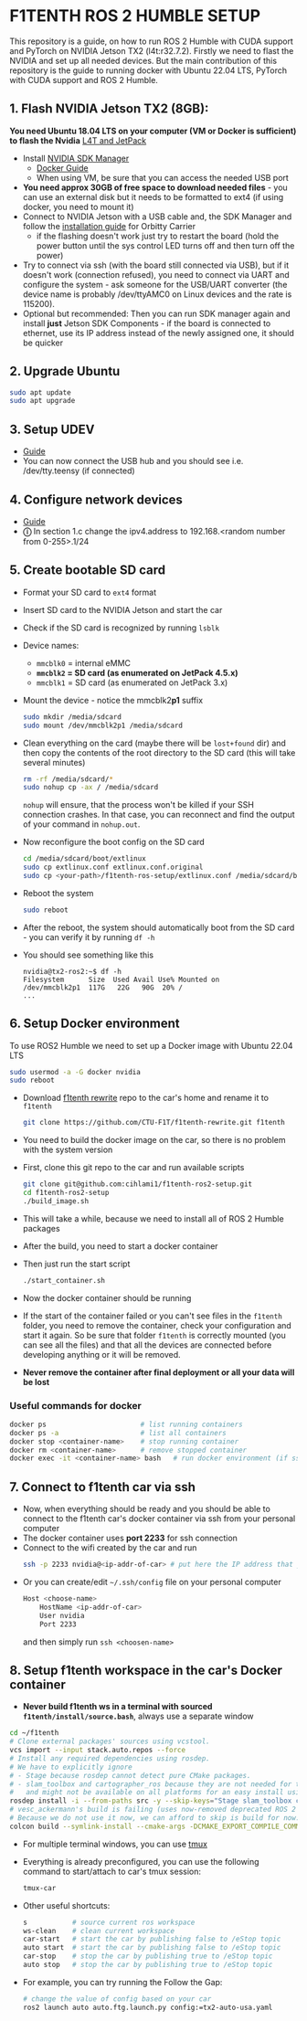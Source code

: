 # F1TENTH ROS 2 HUMBLE SETUP
This repository is a guide, on how to run ROS 2 Humble with CUDA support and PyTorch on NVIDIA Jetson TX2 (l4t:r32.7.2). Firstly we need to flast the NVIDIA and set up all needed devices. But the main contribution of this repository is the guide to running docker with Ubuntu 22.04 LTS, PyTorch with CUDA support and ROS 2 Humble.

## 1. Flash NVIDIA Jetson TX2 (8GB):

**You need Ubuntu 18.04 LTS on your computer (VM or Docker is sufficient) to flash the Nvidia**
[L4T and JetPack](https://github.com/pokusew/ros-setup/blob/main/nvidia-jetson-tx2/L4T.md)

* Install [NVIDIA SDK Manager](https://developer.nvidia.com/drive/sdk-manager)
    * [Docker Guide](https://github.com/atinfinity/sdk_manager_docker)
    * When using VM, be sure that you can access the needed USB port
* **You need approx 30GB of free space to download needed files** - you can use an external disk but it needs to be formatted to ext4 (if using docker, you need to mount it)
* Connect to NVIDIA Jetson with a USB cable and, the SDK Manager and follow the [installation guide](https://connecttech.com/resource-center/kdb373/) for Orbitty Carrier
    * if the flashing doesn't work just try to restart the board (hold the power button until the sys control LED turns off and then turn off the power)
* Try to connect via ssh (with the board still connected via USB), but if it doesn't work (connection refused), you need to connect via UART and configure the system - ask someone for the  USB/UART converter (the device name is probably /dev/ttyAMC0 on Linux devices and the rate is 115200).
* Optional but recommended: Then you can run SDK manager again and install **just** Jetson SDK Components - if the board is connected to ethernet, use its IP address instead of the newly assigned one, it should be quicker

## 2. Upgrade Ubuntu
```bash
sudo apt update
sudo apt upgrade
```

## 3. Setup UDEV
* [Guide](https://github.com/pokusew/ros-setup/blob/main/nvidia-jetson-tx2/UDEV.md)
* You can now connect the USB hub and you should see i.e. /dev/tty.teensy (if connected)

## 4. Configure network devices
* [Guide](https://github.com/pokusew/ros-setup/blob/main/nvidia-jetson-tx2/NETWORK.md#setup)
* **&#9432;** In section 1.c change the ipv4.address to 192.168.<random number from 0-255>.1/24

## 5. Create bootable SD card
* Format your SD card to `ext4` format
* Insert SD card to the NVIDIA Jetson and start the car
* Check if the SD card is recognized by running `lsblk`
* Device names:
    * `mmcblk0` = internal eMMC
    * **`mmcblk2` = SD card (as enumerated on JetPack 4.5.x)**
    * `mmcblk1` = SD card (as enumerated on JetPack 3.x)

* Mount the device - notice the mmcblk2**p1** suffix
    ```bash
    sudo mkdir /media/sdcard
    sudo mount /dev/mmcblk2p1 /media/sdcard
    ```
* Clean everything on the card (maybe there will be `lost+found` dir) and then copy the contents of the root directory to the SD card (this will take several minutes)
    ```bash
    rm -rf /media/sdcard/*
    sudo nohup cp -ax / /media/sdcard
    ```
    `nohup` will ensure, that the process won't be killed if your SSH connection crashes. In that case, you can reconnect and find the output of your command in `nohup.out`.

* Now reconfigure the boot config on the SD card
    ```bash
    cd /media/sdcard/boot/extlinux
    sudo cp extlinux.conf extlinux.conf.original
    sudo cp <your-path>/f1tenth-ros-setup/extlinux.conf /media/sdcard/boot/extlinux/extlinux.conf
    ```
* Reboot the system 
    ```bash
    sudo reboot
    ```
* After the reboot, the system should automatically boot from the SD card - you can verify it by running `df -h`
* You should see something like this
    ```
    nvidia@tx2-ros2:~$ df -h
    Filesystem      Size  Used Avail Use% Mounted on
    /dev/mmcblk2p1  117G   22G   90G  20% /
    ...
    ```

## 6. Setup Docker environment
To use ROS2 Humble we need to set up a Docker image with Ubuntu 22.04 LTS
```bash
sudo usermod -a -G docker nvidia
sudo reboot
```

* Download [f1tenth rewrite](https://github.com/CTU-F1T/f1tenth-rewrite) repo to the car's home and rename it to `f1tenth`
    ```bash
    git clone https://github.com/CTU-F1T/f1tenth-rewrite.git f1tenth
    ````

* You need to build the docker image on the car, so there is no problem with the system version
* First, clone this git repo to the car and run available scripts
    ```bash
    git clone git@github.com:cihlami1/f1tenth-ros2-setup.git
    cd f1tenth-ros2-setup
    ./build_image.sh
    ```
* This will take a while, because we need to install all of ROS 2 Humble packages
* After the build, you need to start a docker container
* Then just run the start script
    ```bash
    ./start_container.sh
    ```
* Now the docker container should be running
* If the start of the container failed or you can't see files in the `f1tenth` folder, you need to remove the container, check your configuration and start it again. So be sure that folder `f1tenth` is correctly mounted (you can see all the files) and that all the devices are connected before developing anything or it will be removed.
* **Never remove the container after final deployment or all your data will be lost**

### Useful commands for docker
```bash
docker ps                       # list running containers
docker ps -a                    # list all containers
docker stop <container-name>    # stop running container
docker rm <container-name>      # remove stopped container
docker exec -it <container-name> bash   # run docker environment (if ssh access is not working)
```


## 7. Connect to f1tenth car via ssh
* Now, when everything should be ready and you should be able to connect to the f1tenth car's docker container via ssh from your personal computer
* The docker container uses **port 2233** for ssh connection
* Connect to the wifi created by the car and run
    ```bash
    ssh -p 2233 nvidia@<ip-addr-of-car> # put here the IP address that you selected when seting up the device in section 4
    ```
* Or you can create/edit `~/.ssh/config` file on your personal computer
    ```bash
    Host <choose-name>
        HostName <ip-addr-of-car>
        User nvidia
        Port 2233
    ```
    and then simply run `ssh <choosen-name>`

## 8. Setup f1tenth workspace in the car's Docker container
* **Never build f1tenth ws in a terminal with sourced `f1tenth/install/source.bash`**, always use a separate window
```bash
cd ~/f1tenth
# Clone external packages' sources using vcstool.
vcs import --input stack.auto.repos --force
# Install any required dependencies using rosdep.
# We have to explicitly ignore
# - Stage because rosdep cannot detect pure CMake packages.
# - slam_toolbox and cartographer_ros because they are not needed for the FTG app
#   and might not be available on all platforms for an easy install using apt.
rosdep install -i --from-paths src -y --skip-keys="Stage slam_toolbox cartographer_ros"
# vesc_ackermann's build is failing (uses now-removed deprecated ROS 2 APIs) on rolling (and possibly humble).
# Because we do not use it now, we can afford to skip is build for now.
colcon build --symlink-install --cmake-args -DCMAKE_EXPORT_COMPILE_COMMANDS=ON --no-warn-unused-cli
```
* For multiple terminal windows, you can use [tmux](https://github.com/tmux/tmux/wiki)
* Everything is already preconfigured, you can use the following command to start/attach to car's tmux session:
    ```bash
    tmux-car
    ```
* Other useful shortcuts:
    ```bash
    s           # source current ros workspace
    ws-clean    # clean current workspace
    car-start   # start the car by publishing false to /eStop topic
    auto start  # start the car by publishing false to /eStop topic
    car-stop    # stop the car by publishing true to /eStop topic
    auto stop   # stop the car by publishing true to /eStop topic
    ```

* For example, you can try running the Follow the Gap:
    ```bash
    # change the value of config based on your car
    ros2 launch auto auto.ftg.launch.py config:=tx2-auto-usa.yaml
    ```
